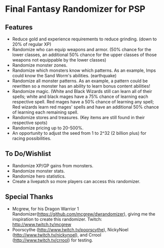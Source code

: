 # Final Fantasy Randomizer for PSP
## Features
- Reduce gold and experience requirements to reduce grinding.  (down to 20% of regular XP)
- Randomize who can equip weapons and armor. (50% chance for the lower classes, an additional 50% chance for the upper classes of those weapons not equippable by the lower classes)
- Randomize monster zones.
- Randomize which monsters know which patterns.  As an example, Imps could know the Sand Worm's abilities. (earthquake)
- Randomize all monster patterns.  As an example, a pattern could be rewritten so a monster has an ability to learn bonus content abilities!
- Randomize magic. (White and Black Wizards still can learn all of their spells; white and black mages have a 75% chance of learning each respective spell.  Red mages have a 50% chance of learning any spell; Red wizards learn red mages' spells and have an additional 50% chance of learning each remaining spell.
- Randomize stores and treasures. (Key items are still found in their respective spots)
- Randomize pricing up to 20-500%.
- An opportunity to adjust the seed from 1 to 2^32 (2 billion plus) for racing possibilities.

## To Do/Wishlist
- Randomize XP/GP gains from monsters.
- Randomize monster stats.
- Randomize hero statistics.
- Create a livepatch so more players can access this randomizer.

## Special Thanks
- Mcgrew, for his Dragon Warrior 1 Randomizer(https://github.com/mcgrew/dwrandomizer), giving me the inspiration to create this randomizer.  Twitch:  http://www.twitch.tv/mcgrew
- Poorscythe (http://www.twitch.tv/poorscythe), NickyNoel (http://www.twitch.tv/nickynoel), and Crrool (http://www.twitch.tv/crrool) for testing.
